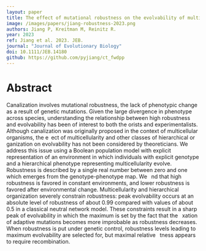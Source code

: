 ```yaml
---
layout: paper
title: The effect of mutational robustness on the evolvability of multicellular organisms and eukaryotic cells
image: /images/papers/jiang-robustness-2023.png
authors: Jiang P, Kreitman M, Reinitz R. 
year: 2023
ref: Jiang et al. 2023. JEB.
journal: "Journal of Evolutionary Biology"
doi: 10.1111/JEB.14180
github: https://github.com/pyjiang/ct_fwdpp
---
```


# Abstract

Canalization involves mutational robustness, the lack of phenotypic change as a result of
genetic mutations. Given the large divergence in phenotype across species, understanding
the relationship between high robustness and evolvability has been of interest to both the
orists and experimentalists. Although canalization was originally proposed in the context
of multicellular organisms, the e ect of multicellularity and other classes of hierarchical or
ganization on evolvability has not been considered by theoreticians. We address this issue
using a Boolean population model with explicit representation of an environment in which
individuals with explicit genotype and a hierarchical phenotype representing multicellularity
evolve. Robustness is described by a single real number between zero and one which emerges
from the genotype-phenotype map. We  nd that high robustness is favored in constant
environments, and lower robustness is favored after environmental change. Multicellularity
and hierarchical organization severely constrain robustness: peak evolvability occurs at an
absolute level of robustness of about 0.99 compared with values of about 0.5 in a classical
neutral network model. These constraints result in a sharp peak of evolvability in which the
maximum is set by the fact that the  xation of adaptive mutations becomes more improbable
 as robustness decreases. When robustness is put under genetic control, robustness levels
leading to maximum evolvability are selected for, but maximal relative  tness appears to
require recombination.
